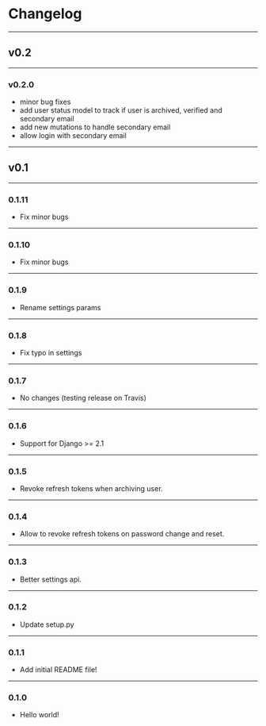 # Changelog

---

## v0.2

---

### v0.2.0
- minor bug fixes
- add user status model to track if user is archived, verified and secondary email
- add new mutations to handle secondary email
- allow login with secondary email

---

## v0.1

---

### 0.1.11
- Fix minor bugs

---

### 0.1.10
- Fix minor bugs

---

### 0.1.9
- Rename settings params

---

### 0.1.8

- Fix typo in settings

---

### 0.1.7

- No changes (testing release on Travis)

---

### 0.1.6

- Support for Django >= 2.1

---

### 0.1.5

- Revoke refresh tokens when archiving user.

---

### 0.1.4

- Allow to revoke refresh tokens on password change and reset.

---

### 0.1.3

- Better settings api.

---

### 0.1.2

- Update setup.py

---

### 0.1.1

- Add initial README file!

---

### 0.1.0

- Hello world!
